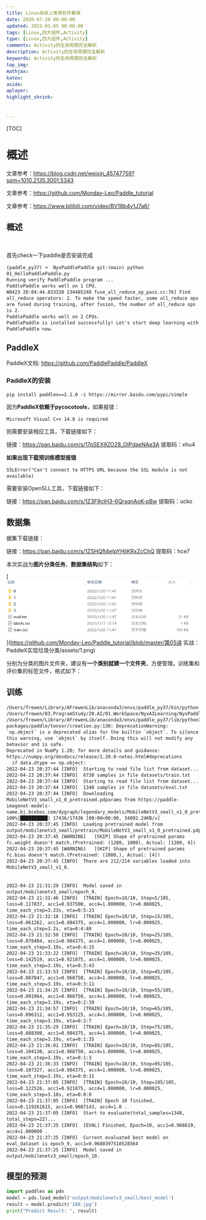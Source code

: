 ```yaml
---
title: Linux系统上常用软件集锦
date: 2020-07-20 00:00:00
updated: 2022-01-05 00:00:00
tags: [Linux,四大组件,Activity]
type: [Linux,四大组件,Activity]
comments: Activity的生命周期完全解析
description: Activity的生命周期完全解析
keywords: Activity的生命周期完全解析
top_img:
mathjax:
katex:
aside:
aplayer:
highlight_shrink:


---
```


[TOC]

# 概述




文章参考：https://blog.csdn.net/weixin_45747759?spm=1010.2135.3001.5343

文章参考：https://github.com/Monday-Leo/Paddle_tutorial

文章参考：https://www.bilibili.com/video/BV18b4y1J7a6/

## 概述

​	

首先check一下paddle是否安装完成

```shell
(paddle_py37) ➜  NyxPaddlePaddle git:(main) python 01_HelloPaddlePaddle.py 
Running verify PaddlePaddle program ... 
PaddlePaddle works well on 1 CPU.
W0423 20:04:44.033320 234485248 fuse_all_reduce_op_pass.cc:76] Find all_reduce operators: 2. To make the speed faster, some all_reduce ops are fused during training, after fusion, the number of all_reduce ops is 2.
PaddlePaddle works well on 2 CPUs.
PaddlePaddle is installed successfully! Let's start deep learning with PaddlePaddle now.
```



## PaddleX

PaddleX文档: https://github.com/PaddlePaddle/PaddleX

### PaddleX的安装

```
pip install paddlex==2.1.0 -i https://mirror.baidu.com/pypi/simple
```

因为**PaddleX依赖于pycocotools**，如果报错：

```
Microsoft Visual C++ 14.0 is required
```

则需要安装相应工具，下载链接如下：

链接：https://pan.baidu.com/s/17pSEX9ZO28_OIPdaeNAe3A 提取码：xhu4

**如果出现下载预训练模型报错**

```
SSLError("Can't connect to HTTPS URL because the SSL module is not available)
```

需要安装OpenSLL工具，下载链接如下：

链接：https://pan.baidu.com/s/1Z3F9cIH3-6QrsqnAoK-pBw 提取码：ucko



## 数据集

据集下载链接：

链接：https://pan.baidu.com/s/1ZSHQft4eIpYHliKRxZcChQ 提取码：hce7

本次实战为**图片分类任务**，**数据集结构**如下：

[![img](images/1.png)](https://github.com/Monday-Leo/Paddle_tutorial/blob/master/第05讲 实战：PaddleX实现垃圾分类/assets/1.png)

分别为分类的图片文件夹，建议有**一个类别就建一个文件夹**，方便管理。训练集和评价集的标签文件，格式如下：









## 训练

```shell
/Users/frewen/Library/AFrewenLib/anaconda3/envs/paddle_py37/bin/python /Users/frewen/03.ProgramStudy/20.AI/01.WorkSpace/NyxAILearning/NyxPaddlePaddle/rubbish_collectt/train_model.py
/Users/frewen/Library/AFrewenLib/anaconda3/envs/paddle_py37/lib/python3.7/site-packages/paddle/tensor/creation.py:130: DeprecationWarning: `np.object` is a deprecated alias for the builtin `object`. To silence this warning, use `object` by itself. Doing this will not modify any behavior and is safe. 
Deprecated in NumPy 1.20; for more details and guidance: https://numpy.org/devdocs/release/1.20.0-notes.html#deprecations
  if data.dtype == np.object:
2022-04-23 20:37:44 [INFO]	Starting to read file list from dataset...
2022-04-23 20:37:44 [INFO]	6738 samples in file datasets/train.txt
2022-04-23 20:37:44 [INFO]	Starting to read file list from dataset...
2022-04-23 20:37:44 [INFO]	1348 samples in file datasets/eval.txt
2022-04-23 20:37:44 [INFO]	Downloading MobileNetV3_small_x1_0_pretrained.pdparams from https://paddle-imagenet-models-name.bj.bcebos.com/dygraph/legendary_models/MobileNetV3_small_x1_0_pretrained.pdparams
100%|██████████| 17436/17436 [00:00<00:00, 34092.24KB/s]
2022-04-23 20:37:45 [INFO]	Loading pretrained model from output/mobilenetv3_small/pretrain/MobileNetV3_small_x1_0_pretrained.pdparams
2022-04-23 20:37:45 [WARNING]	[SKIP] Shape of pretrained params fc.weight doesn't match.(Pretrained: (1280, 1000), Actual: [1280, 4])
2022-04-23 20:37:45 [WARNING]	[SKIP] Shape of pretrained params fc.bias doesn't match.(Pretrained: (1000,), Actual: [4])
2022-04-23 20:37:45 [INFO]	There are 212/214 variables loaded into MobileNetV3_small_x1_0.


2022-04-23 21:31:29 [INFO]	Model saved in output/mobilenetv3_small/epoch_9.
2022-04-23 21:31:46 [INFO]	[TRAIN] Epoch=10/10, Step=5/105, loss=0.117837, acc1=0.937500, acc4=1.000000, lr=0.000025, time_each_step=3.23s, eta=0:5:23
2022-04-23 21:32:18 [INFO]	[TRAIN] Epoch=10/10, Step=15/105, loss=0.061262, acc1=0.984375, acc4=1.000000, lr=0.000025, time_each_step=3.2s, eta=0:4:48
2022-04-23 21:32:50 [INFO]	[TRAIN] Epoch=10/10, Step=25/105, loss=0.078404, acc1=0.984375, acc4=1.000000, lr=0.000025, time_each_step=3.19s, eta=0:4:15
2022-04-23 21:33:22 [INFO]	[TRAIN] Epoch=10/10, Step=35/105, loss=0.142519, acc1=0.921875, acc4=1.000000, lr=0.000025, time_each_step=3.19s, eta=0:3:43
2022-04-23 21:33:53 [INFO]	[TRAIN] Epoch=10/10, Step=45/105, loss=0.087847, acc1=0.968750, acc4=1.000000, lr=0.000025, time_each_step=3.19s, eta=0:3:11
2022-04-23 21:34:25 [INFO]	[TRAIN] Epoch=10/10, Step=55/105, loss=0.091964, acc1=0.968750, acc4=1.000000, lr=0.000025, time_each_step=3.19s, eta=0:2:39
2022-04-23 21:34:57 [INFO]	[TRAIN] Epoch=10/10, Step=65/105, loss=0.096312, acc1=0.953125, acc4=1.000000, lr=0.000025, time_each_step=3.19s, eta=0:2:7
2022-04-23 21:35:29 [INFO]	[TRAIN] Epoch=10/10, Step=75/105, loss=0.088300, acc1=0.984375, acc4=1.000000, lr=0.000025, time_each_step=3.19s, eta=0:1:35
2022-04-23 21:36:01 [INFO]	[TRAIN] Epoch=10/10, Step=85/105, loss=0.104130, acc1=0.968750, acc4=1.000000, lr=0.000025, time_each_step=3.19s, eta=0:1:3
2022-04-23 21:36:33 [INFO]	[TRAIN] Epoch=10/10, Step=95/105, loss=0.107327, acc1=0.984375, acc4=1.000000, lr=0.000025, time_each_step=3.19s, eta=0:0:31
2022-04-23 21:37:05 [INFO]	[TRAIN] Epoch=10/10, Step=105/105, loss=0.122526, acc1=0.921875, acc4=1.000000, lr=0.000025, time_each_step=3.18s, eta=0:0:0
2022-04-23 21:37:05 [INFO]	[TRAIN] Epoch 10 finished, loss=0.119261615, acc1=0.9607143, acc4=1.0 .
2022-04-23 21:37:05 [INFO]	Start to evaluate(total_samples=1348, total_steps=22)...
2022-04-23 21:37:25 [INFO]	[EVAL] Finished, Epoch=10, acc1=0.966619, acc4=1.000000 .
2022-04-23 21:37:25 [INFO]	Current evaluated best model on eval_dataset is epoch_9, acc1=0.9680397510528564
2022-04-23 21:37:25 [INFO]	Model saved in output/mobilenetv3_small/epoch_10.
```



## 模型的预测

```python
import paddlex as pdx
model = pdx.load_model('output/mobilenetv3_small/best_model')
result = model.predict('188.jpg')
print("Predict Result: ", result)
```







